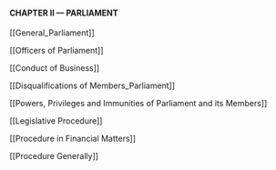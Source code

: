 #### **CHAPTER II — PARLIAMENT**

[[General_Parliament]]

[[Officers of Parliament]]

[[Conduct of Business]]

[[Disqualifications of Members_Parliament]]

[[Powers, Privileges and Immunities of Parliament and its Members]]

[[Legislative Procedure]]

[[Procedure in Financial Matters]]

[[Procedure Generally]]